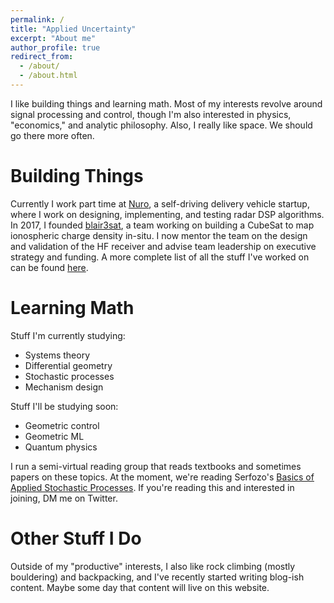 ```yaml
---
permalink: /
title: "Applied Uncertainty"
excerpt: "About me"
author_profile: true
redirect_from: 
  - /about/
  - /about.html
---
```


I like building things and learning math. Most of my interests revolve around signal processing and control, though I'm also interested in physics, "economics," and analytic philosophy. Also, I really like space. We should go there more often.

Building Things
======

Currently I work part time at [Nuro](https://nuro.ai/), a self-driving delivery vehicle startup, where I work on designing, implementing, and testing radar DSP algorithms. In 2017, I founded [blair3sat](https://www.blair3sat.com/), a team working on building a CubeSat to map ionospheric charge density in-situ. I now mentor the team on the design and validation of the HF receiver and advise team leadership on executive strategy and funding. A more complete list of all the stuff I've worked on can be found [here]().

Learning Math
======

Stuff I'm currently studying:
 * Systems theory
 * Differential geometry
 * Stochastic processes
 * Mechanism design

Stuff I'll be studying soon:
 * Geometric control
 * Geometric ML
 * Quantum physics

I run a semi-virtual reading group that reads textbooks and sometimes papers on these topics. At the moment, we're reading Serfozo's [Basics of Applied Stochastic Processes](https://www.springer.com/gp/book/9783540893318). If you're reading this and interested in joining, DM me on Twitter.

Other Stuff I Do
======

Outside of my "productive" interests, I also like rock climbing (mostly bouldering) and backpacking, and I've recently started writing blog-ish content. Maybe some day that content will live on this website.
